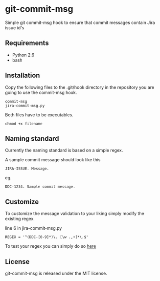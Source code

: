 # git-commit-msg

Simple git commit-msg hook to ensure that commit messages contain Jira issue id's


## Requirements

- Python 2.6
- bash


## Installation

Copy the following files to the .git/hook directory in the repository you are going to use the commit-msg hook.

```
commit-msg
jira-commit-msg.py
```

Both files have to be executables.

```
chmod +x filename
```


## Naming standard

Currently the naming standard is based on a simple regex.

A sample commit message should look like this

```
JIRA-ISSUE. Message.
```

eg.

```
DDC-1234. Sample commit message.
```


## Customize

To customize the message validation to your liking simply modify the existing regex.

line 6 in jira-commit-msg.py

```
REGEX = '^(DDC-[0-9]*)\. [\w .,+]*\.$'
```

To test your regex you can simply do so [here](http://pythex.org/)


## License

git-commit-msg is released under the MIT license.
